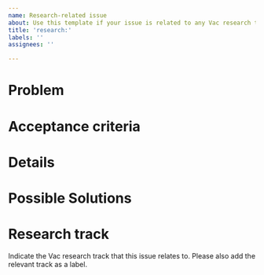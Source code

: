 ```yaml
---
name: Research-related issue
about: Use this template if your issue is related to any Vac research tracks
title: 'research:'
labels: ''
assignees: ''

---
```


# Problem

# Acceptance criteria

# Details

# Possible Solutions

# Research track

Indicate the Vac research track that this issue relates to. Please also add the relevant track as a label.
